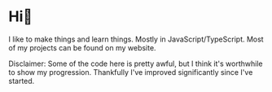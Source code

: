 

<h1>Hi👋</h1>

I like to make things and learn things. Mostly in JavaScript/TypeScript. Most of my projects can be found on my website.

Disclaimer: Some of the code here is pretty awful, but I think it's worthwhile to show my progression. Thankfully I've improved significantly since I've started.
<!--
**biney999/biney999** is a ✨ _special_ ✨ repository because its `README.md` (this file) appears on your GitHub profile.

Here are some ideas to get you started:

- 🔭 I’m currently working on ...
- 🌱 I’m currently learning ...
- 👯 I’m looking to collaborate on ...
- 🤔 I’m looking for help with ...
- 💬 Ask me about ...
- 📫 How to reach me: ...
- 😄 Pronouns: ...
- ⚡ Fun fact: ...
-->
